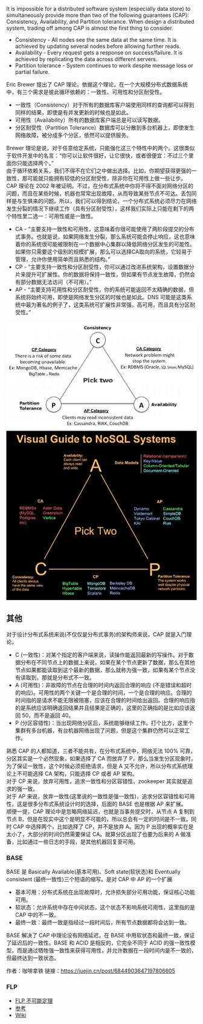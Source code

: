 It is impossible for a distributed software system (especially data store) to simultaneously provide more than two of the following guarantees (CAP): Consistency, Availability, and Partition tolerance. When design a distributed system, trading off among CAP is almost the first thing to consider.  
* Consistency - All nodes see the same data at the same time. It is achieved by updating several nodes before allowing further reads.
* Availability - Every request gets a response on success/failure. It is achieved by replicating the data across different servers.
* Partition tolerance - System continues to work despite message loss or partial failure.
  
Eric Brewer 提出了 CAP 理论。依据这个理论，在一个大规模分布式数据系统中，有三个需求是彼此循环依赖的：一致性、可用性和分区耐受性。  
* 一致性（Consistency）对于所有的数据库客户端使用同样的查询都可以得到同样的结果，即使是有并发更新的时候也是如此。
* 可用性（Availability）所有的数据库客户端总是可以读写数据。
* 分区耐受性（Partition Tolerance）数据库可以分散到多台机器上，即使发生网络故障，被分成多个分区，依然可以提供服务。

Brewer 理论是说，对于任意给定系统，只能强化这三个特性中的两个。这很类似于软件开发中的名言：“你可以让软件很好，让它很快，或者很便宜：不过三个里面你只能选择两个。”  
由于循环依赖关系，我们不得不在它们之中做出选择。比如，你期望获得更强的一致性，那可能就只能拥有较低的分区耐受性，除非你在可用性上做一些让步。  
CAP 理论在 2002 年被证明。不过，在分布式系统中你将不得不面对网络分区的问题，而且在某些时候，机器也常常出现故障，从而导致某些节点不可达。丢包同样是与生俱来的问题。所以，我们可以得到结论，一个分布式系统必须尽力在网络发生分裂的情况下继续工作（具有分区耐受性），这样我们实际上只能在剩下的两个特性里二选一：可用性或是一致性。  

* CA - “主要支持一致性和可用性，这意味着你很可能使用了两阶段提交的分布式事务。也就是说，如果网络发生分裂，那么系统可能会停止响应，这也意味着你的系统很可能被限制在一个数据中心集群以降低网络分区发生的可能性。如果你只需要这个级别的规模扩展，那么可以选择CA取向的系统，它较易于管理，允许你使用简单而且熟悉的结构。”
* CP - “主要支持一致性和分区耐受性，你可以通过改进系统架构，设置数据分片来提升可扩展性。你的数据将保持一致性，但如果有节点发生故障，仍然会有部分数据无法访问（不可用）。”
* AP - “主要支持可用性和分区耐受性，你的系统可能返回不太精确的数据，但系统将始终可用，即使是网络发生分区的时候也是如此。DNS 可能是这类系统中最为著名的例子了，这类系统可扩展性非常强，高可用，而且具有分区耐受性。”

![](./The-CAP-Theorem-Many-of-the-NOSQL-databases-have-loosened-up-the-requirements-on.png)  
![](./CAP%20Databases.jpeg)  

## 其他
对于设计分布式系统来说(不仅仅是分布式事务)的架构师来说，CAP 就是入门理论。  

* C (一致性)：对某个指定的客户端来说，读操作能返回最新的写操作。对于数据分布在不同节点上的数据上来说，如果在某个节点更新了数据，那么在其他节点如果都能读取到这个最新的数据，那么就称为强一致，如果有某个节点没有读取到，那就是分布式不一致。
* A (可用性)：非故障的节点在合理的时间内返回合理的响应 (不是错误和超时的响应)。可用性的两个关键一个是合理的时间，一个是合理的响应。合理的时间指的是请求不能无限被阻塞，应该在合理的时间给出返回。合理的响应指的是系统应该明确返回结果并且结果是正确的，这里的正确指的是比如应该返回 50，而不是返回 40。
* P (分区容错性)：当出现网络分区后，系统能够继续工作。打个比方，这里个集群有多台机器，有台机器网络出现了问题，但是这个集群仍然可以正常工作。

熟悉 CAP 的人都知道，三者不能共有，在分布式系统中，网络无法 100% 可靠，分区其实是一个必然现象，如果选择了 CA 而放弃了 P，那么当发生分区现象时，为了保证一致性，这个时候必须拒绝请求，但是 A 又不允许，所以分布式系统理论上不可能选择 CA 架构，只能选择 CP 或者 AP 架构。  
对于 CP 来说，放弃可用性，追求一致性和分区容错性，zookeeper 其实就是追求的强一致。  
对于 AP 来说，放弃一致性(这里说的一致性是强一致性)，追求分区容错性和可用性，这是很多分布式系统设计时的选择，后面的 BASE 也是根据 AP 来扩展。  
顺便一提，CAP 理论中是忽略网络延迟，也就是当事务提交时，从节点 A 复制到节点 B，但是在现实中这个是明显不可能的，所以总会有一定的时间是不一致。同时 CAP 中选择两个，比如选择了 CP，并不是放弃 A。因为 P 出现的概率实在是太小了，大部分的时间仍然需要保证 CA。就算分区出现了也要为后来的 A 做准备，比如通过一些日志的手段，是其他机器回复至可用。  

### BASE  
BASE 是 Basically Available(基本可用)、Soft state(软状态)和 Eventually consistent (最终一致性)三个短语的缩写。是对 CAP 中 AP 的一个扩展  

* 基本可用：分布式系统在出现故障时，允许损失部分可用功能，保证核心功能可用。
* 软状态：允许系统中存在中间状态，这个状态不影响系统可用性，这里指的是 CAP 中的不一致。
* 最终一致：最终一致是指经过一段时间后，所有节点数据都将会达到一致。

BASE 解决了 CAP 中理论没有网络延迟，在 BASE 中用软状态和最终一致，保证了延迟后的一致性。BASE 和 ACID 是相反的，它完全不同于 ACID 的强一致性模型，而是通过牺牲强一致性来获得可用性，并允许数据在一段时间内是不一致的，但最终达到一致状态。  

作者：咖啡拿铁
链接：https://juejin.cn/post/6844903647197806605

### FLP
* [FLP 不可能定理](https://zhuanlan.zhihu.com/p/384511433)
* [参考](https://alexstocks.github.io/html/alg.html)
* [Wiki](https://en.wikipedia.org/wiki/Consensus_(computer_science)#The_FLP_impossibility_result_for_asynchronous_deterministic_consensus)
